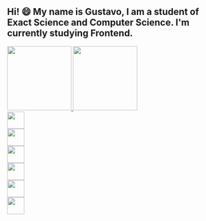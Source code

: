 ## Hi! 😄 My name is Gustavo, I am a student of Exact Science and Computer Science. I'm currently studying Frontend.

<div style="position:center;display:flex">
    <a href="https://github.com/GustaRM">
    <img height="150em" src="https://github-readme-stats.vercel.app/api/top-langs/?username=GustaRM&layout=compact&langs_count=7&theme=dracula"/>
    <img height="150em" src="https://github-readme-stats.vercel.app/api?username=GustaRM&show_icons=true&theme=dracula&include_all_commits=true&count_private=true"/>
</div>


<img style="width:40px;height=40px;display:flex;border: 10px" src="https://cdn.jsdelivr.net/gh/devicons/devicon/icons/html5/html5-plain-wordmark.svg" />
<img style="width:40px;height=40px;display:flex;border: 10px" src="https://cdn.jsdelivr.net/gh/devicons/devicon/icons/css3/css3-plain-wordmark.svg" />
<img style="width:40px;height=40px;display:flex;border: 10px" src="https://cdn.jsdelivr.net/gh/devicons/devicon/icons/javascript/javascript-original.svg" />
<img style="width:40px;height=40px;display:flex;border: 10px" src="https://cdn.jsdelivr.net/gh/devicons/devicon/icons/photoshop/photoshop-line.svg" />    
<img style="width:40px;height=40px;display:flex;border: 10px" src="https://cdn.jsdelivr.net/gh/devicons/devicon/icons/python/python-original.svg" />
<img style="width:40px;height=40px;display:flex;border: 10px" src="https://cdn.jsdelivr.net/gh/devicons/devicon/icons/c/c-original.svg" />
          
          




          
